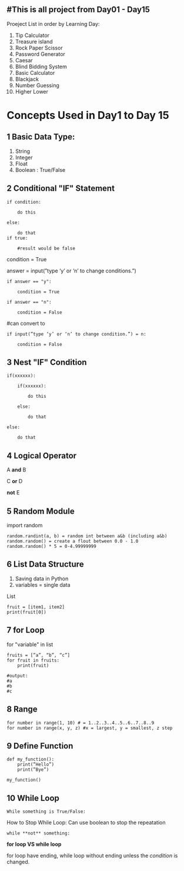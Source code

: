 #This is all project from Day01 - Day15
-------------------------------------------

Proeject List in order by Learning Day:

1. Tip Calculator
2. Treasure island
3. Rock Paper Scissor
4. Password Generator
5. Caesar
6. Blind Bidding System
7. Basic Calculator 
8. Blackjack
9. Number Guessing
10. Higher Lower


# Concepts Used in Day1 to Day 15


1 Basic Data Type:
-----------------------------------------
1. String
2. Integer 
3. Float 
4. Boolean : True/False

2 Conditional "IF" Statement
------------------------------------------
```
if condition:

	do this

else:

	do that
if true:

	#result would be false
```

condition = True

answer = input(”type ‘y’ or ‘n’ to change conditions.”)
```
if answer == "y":

	condition = True

if answer == "n":

	condition = False
```

#can convert to
```
if input(”type ‘y’ or ‘n’ to change condition.”) = n:

	condition = False
```
3 Nest "IF" Condition
---------------
```
if(xxxxxx):

	if(xxxxxx):

		do this

	else:

		do that

else:

	do that
```
4 Logical Operator
------------------------
A **and** B

C **or** D

**not** E

5 Random Module
-----------------------
import random
```
random.randint(a, b) = random int between a&b (including a&b)
random.random() = create a flout between 0.0 - 1.0
random.random() * 5 = 0-4.99999999
```
6 List Data Structure
--------------------------
1. Saving data in Python
2. variables = single data

List
```
fruit = [item1, item2]
print(fruit[0])
```

7 for Loop
-------------------
for "variable" in list
```
fruits = [”a”, “b”, “c”]
for fruit in fruits:
	print(fruit)

#output:
#a
#b
#c

```

8 Range
----------------
```
for number in range(1, 10) # = 1..2..3..4..5..6..7..8..9
for number in range(x, y, z) #x = largest, y = smallest, z step
```

9 Define Function
----------------
```
def my_function():
	print(”Hello”)
	print(”Bye”)

my_function()
```

10 While Loop
-----------------
```
While something is True/False:
```
How to Stop While Loop: Can use boolean to stop the repeatation
```
while **not** something:
```
**for loop VS while loop**

for loop have ending, while loop without ending unless the *condition* is changed.

